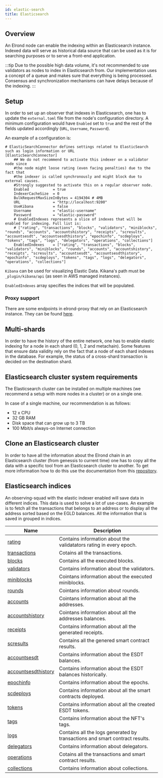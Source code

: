 ```yaml
---
id: elastic-search
title: Elasticsearch
---
```


## Overview

An Elrond node can enable the indexing within an Elasticsearch instance. Indexed data will serve as historical data source
that can be used as it is for searching purposes or to serve a front-end application.

:::tip
Due to the possible high data volume, it's not recommended to use validators as nodes to index in Elasticsearch from.
Our implementation uses a concept of a queue and makes sure that everything is being processed. Consensus and synchronization mechanisms can have delays because of the indexing.
:::

## Setup

In order to set up an observer that indexes in Elasticsearch, one has to update the `external.toml` file from the node's 
configuration directory. A minimum configuration would have `Enabled` set to `true` and the rest of the fields updated 
accordingly (`URL`, `Username`, `Password`). 

An example of a configuration is:

```
# ElasticSearchConnector defines settings related to ElasticSearch such as login information or URL
[ElasticSearchConnector]
    ## We do not recommend to activate this indexer on a validator node since
    #the node might loose rating (even facing penalties) due to the fact that
    #the indexer is called synchronously and might block due to external causes.
    #Strongly suggested to activate this on a regular observer node.
    Enabled           = true
    IndexerCacheSize  = 0
    BulkRequestMaxSizeInBytes = 4194304 # 4MB
    URL               = "http://localhost:9200"
    UseKibana         = false
    Username          = "elastic-username"
    Password          = "elastic-password"
    # EnabledIndexes represents a slice of indexes that will be enabled for indexing. Full list is:
    # ["rating", "transactions", "blocks", "validators", "miniblocks", "rounds", "accounts", "accountshistory", "receipts", "scresults", "accountsesdt", "accountsesdthistory", "epochinfo", "scdeploys", "tokens", "tags", "logs", "delegators", "operations", "collections"]
    EnabledIndexes    = ["rating", "transactions", "blocks", "validators", "miniblocks", "rounds", "accounts", "accountshistory", "receipts", "scresults", "accountsesdt", "accountsesdthistory", "epochinfo", "scdeploys", "tokens", "tags", "logs", "delegators", "operations", "collections"]
```

`Kibana` can be used for visualizing Elastic Data. Kikana's path must be `_plugin/kibana/api` (as seen in AWS managed instances).

`EnabledIndexes` array specifies the indices that will be populated. 

### Proxy support

There are some endpoints in elrond-proxy that rely on an Elasticsearch instance. They can be found [here](/sdk-and-tools/proxy#dependency-on-elastic-search).

## Multi-shards

In order to have the history of the entire network, one has to enable elastic indexing for a node in each shard (0, 1, 2 and metachain).
Some features that ensure data validity rely on the fact that a node of each shard indexes in the database. For example, the status
of a cross-shard transaction is decided on the destination shard.

## Elasticsearch cluster system requirements

The Elasticsearch cluster can be installed on multiple machines (we recommend a setup with more nodes in a cluster) or on a single one.

In case of a single machine, our recommendation is as follows:

- 12 x CPU
- 32 GB RAM
- Disk space that can grow up to 3 TB
- 100 Mbit/s always-on Internet connection

## Clone an Elasticsearch cluster

In order to have all the information about the Elrond chain in an Elasticsearch cluster (from genessis to current time) one has to copy all the data with a specific tool from an Elasticsearch cluster to another.
To get more information how to do this use the documentation from this [repository](https://github.com/ElrondNetwork/elrond-tools-go/tree/main/elasticreindexer).


## Elasticsearch indices 

An observing-squad with the elastic indexer enabled will save data in different indices. This data is used to solve a lot of use-cases. An example is to fetch all the 
transactions that belongs to an address or to display all the address sorted based on the EGLD balances.
All the information that is saved in grouped in indices.


| Name                            | Description                                                                 |
|---------------------------------|-----------------------------------------------------------------------------|
| [rating](/sdk-and-tools/rating) | Contains information about the validatators rating in every epoch.          |
| [transactions](/)               | Cotains all the transactions.                                               |
| [blocks](/)                     | Contains all the executed blocks.                                           |
| [validators](/)                 | Contains information about the validators.                                  |
| [miniblocks](/)                 | Cointans information about the executed miniblocks.                         |
| [rounds](/)                     | Cointans information about rounds.                                          |
| [accounts](/)                   | Cointans information about all the addresses.                               | 
| [accountshistory](/)            | Cointans information about all the addresses balances.                      |
| [receipts](/)                   | Contains information about all the generated receipts.                      |
| [scresults](/)                  | Contains all the genered smart contract results.                            |
| [accountsesdt](/)               | Contains information about the ESDT balances.                               |
| [accountsesdthistory](/)        | Contains information about the ESDT balances historically.                  |
| [epochinfo](/)                  | Contains information about the epochs.                                      |
| [scdeploys](/)                  | Contains information about all the smart contracts deployed.                |
| [tokens](/)                     | Contains information about all the created ESDT tokens.                     |
| [tags](/)                       | Contains information about the NFT's tags.                                  |
| [logs](/)                       | Contains all the logs generated by transactions and smart contract results. |
| [delegators](/)                 | Contains information about delegators.                                      |
| [operations](/)                 | Cotains all the transactions and smart contract results.                    |
| [collections](/)                | Contains information about collections.                                     |

